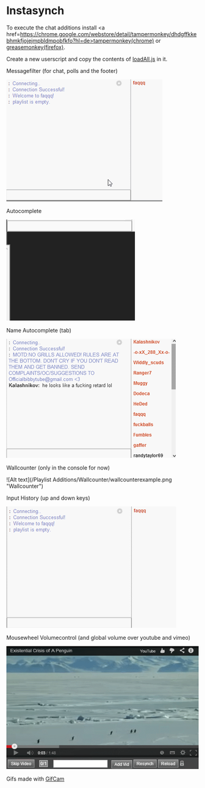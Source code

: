 Instasynch
==========

To execute the chat additions install <a href=https://chrome.google.com/webstore/detail/tampermonkey/dhdgffkkebhmkfjojejmpbldmpobfkfo?hl=de>tampermonkey(chrome)</a> or <a href="https://addons.mozilla.org/de/firefox/addon/greasemonkey/">greasemonkey(firefox)</a>.

Create a new userscript and copy the contents of <a href="https://github.com/Bibbytube/Instasynch/blob/master/loadAll.js">loadAll.js</a> in it.



Messagefilter (for chat, polls and the footer)

<img src="/Chat Additions/Messagefilter/messagefilterexample.gif">


Autocomplete

<img src="Chat Additions/Autocomplete/autocompleteexample.gif" >

Name Autocomplete (tab)

<img src="Chat Additions/Name Autocomplete/nameautocompleteexample.gif" >


Wallcounter (only in the console for now)

![Alt text](/Playlist Additions/Wallcounter/wallcounterexample.png "Wallcounter")


Input History (up and down keys)

<img src="Chat Additions/Input History/inputhistoryexample.gif" >


Mousewheel Volumecontrol (and global volume over youtube and vimeo)

<img src="Player Additions/Mousewheel Volumecontrol/mousewheelvolumecontrolexample.gif" >


Gifs made with <a href="http://blog.bahraniapps.com/?page_id=21">GifCam</a>
